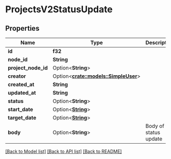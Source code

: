 # ProjectsV2StatusUpdate

## Properties

Name | Type | Description | Notes
------------ | ------------- | ------------- | -------------
**id** | **f32** |  | 
**node_id** | **String** |  | 
**project_node_id** | Option<**String**> |  | [optional]
**creator** | Option<[**crate::models::SimpleUser**](simple-user.md)> |  | [optional]
**created_at** | **String** |  | 
**updated_at** | **String** |  | 
**status** | Option<**String**> |  | [optional]
**start_date** | Option<[**String**](string.md)> |  | [optional]
**target_date** | Option<[**String**](string.md)> |  | [optional]
**body** | Option<**String**> | Body of the status update | [optional]

[[Back to Model list]](../README.md#documentation-for-models) [[Back to API list]](../README.md#documentation-for-api-endpoints) [[Back to README]](../README.md)


